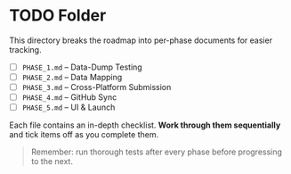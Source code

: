 # TODO Folder

This directory breaks the roadmap into per-phase documents for easier tracking.

- [ ] `PHASE_1.md` – Data-Dump Testing
- [ ] `PHASE_2.md` – Data Mapping
- [ ] `PHASE_3.md` – Cross-Platform Submission
- [ ] `PHASE_4.md` – GitHub Sync
- [ ] `PHASE_5.md` – UI & Launch

Each file contains an in-depth checklist. **Work through them sequentially** and tick items off as you complete them.

> Remember: run thorough tests after every phase before progressing to the next.
